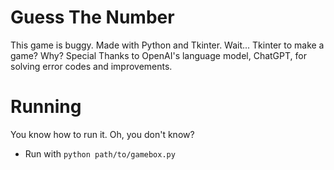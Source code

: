 # Guess The Number
This game is buggy. Made with Python and Tkinter. Wait... Tkinter to make a game? Why?
Special Thanks to OpenAI's language model, ChatGPT, for solving error codes and improvements.

# Running
You know how to run it. Oh, you don't know?
- Run with `python path/to/gamebox.py`
